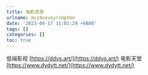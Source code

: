 ```yaml
---
title: 电影资源
urlname: mcz4nxvoyrzmptmn
date: '2023-04-17 11:01:29 +0800'
tags: []
categories: []
toc: true
---
```


低端影视 [https://ddys.art/](https://ddys.art/)
电影天堂 [https://www.dydytt.net/](https://www.dydytt.net/)
